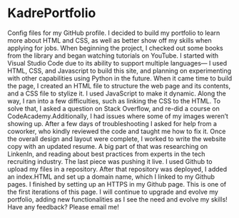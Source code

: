 # KadrePortfolio

Config files for my GitHub profile. I decided to build my portfolio to learn more about HTML and CSS, as well as better show off my skills when applying for jobs. When beginning the project, I checked out some books from the library and began watching tutorials on YouTube. I started with Visual Studio Code due to its ability to support multiple languages— I used HTML, CSS, and Javascript to build this site, and planning on experimenting with other capabilities using Python in the future. When it came time to build the page, I created an HTML file to structure the web page and its contents, and a CSS file to stylize it. I used JavaScript to make it dynamic. Along the way, I ran into a few difficulties, such as linking the CSS to the HTML. To solve that, I asked a question on Stack Overflow, and re-did a course on CodeAcademy.Additionally, I had issues where some of my images weren’t showing up. After a few days of troubleshooting I asked for help from a coworker, who kindly reviewed the code and taught me how to fix it. Once the overall design and layout were complete, I worked to write the website copy with an updated resume. A big part of that was researching on LinkenIn, and reading about best practices from experts in the tech recruiting industry.
The last piece was pushing it live. I used Github to upload my files in a repository. After that repository was deployed, I added an index.HTML and set up a domain name, which I linked to my Github pages. I finished by setting up an HTTPS in my Github page. This is one of the first iterations of this page. I will continue to upgrade and evolve my portfolio, adding new functionalities as I see the need and evolve my skills! Have any feedback? Please email me!
